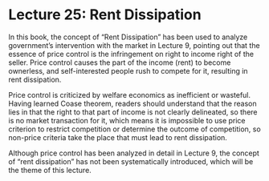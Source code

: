 # Lecture 25: Rent Dissipation

In this book, the concept of “Rent Dissipation” has been used to analyze government’s intervention with the market in Lecture 9, pointing out that the essence of price control is the infringement on right to income right of the seller. Price control causes the part of the income (rent) to become ownerless, and self-interested people rush to compete for it, resulting in rent dissipation.

Price control is criticized by welfare economics as inefficient or wasteful. Having learned Coase theorem, readers should understand that the reason lies in that the right to that part of income is not clearly delineated, so there is no market transaction for it, which means it is impossible to use price criterion to restrict competition or determine the outcome of competition, so non-price criteria take the place that must lead to rent dissipation.

Although price control has been analyzed in detail in Lecture 9, the concept of “rent dissipation” has not been systematically introduced, which will be the theme of this lecture.
